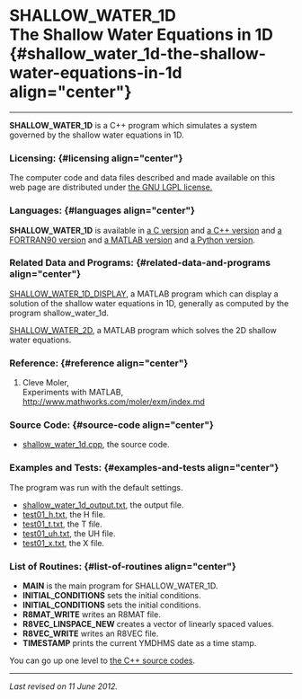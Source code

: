 SHALLOW\_WATER\_1D\
The Shallow Water Equations in 1D {#shallow_water_1d-the-shallow-water-equations-in-1d align="center"}
=================================

------------------------------------------------------------------------

**SHALLOW\_WATER\_1D** is a C++ program which simulates a system
governed by the shallow water equations in 1D.

### Licensing: {#licensing align="center"}

The computer code and data files described and made available on this
web page are distributed under [the GNU LGPL
license.](../../txt/gnu_lgpl.txt)

### Languages: {#languages align="center"}

**SHALLOW\_WATER\_1D** is available in [a C
version](../../c_src/shallow_water_1d/shallow_water_1d.md) and [a C++
version](../../master/shallow_water_1d/shallow_water_1d.md) and [a
FORTRAN90 version](../../f_src/shallow_water_1d/shallow_water_1d.md)
and [a MATLAB
version](../../m_src/shallow_water_1d/shallow_water_1d.md) and [a
Python version](../../py_src/shallow_water_1d/shallow_water_1d.md).

### Related Data and Programs: {#related-data-and-programs align="center"}

[SHALLOW\_WATER\_1D\_DISPLAY](../../m_src/shallow_water_1d_display/shallow_water_1d_display.md),
a MATLAB program which can display a solution of the shallow water
equations in 1D, generally as computed by the program
shallow\_water\_1d.

[SHALLOW\_WATER\_2D](../../m_src/shallow_water_2d/shallow_water_2d.md),
a MATLAB program which solves the 2D shallow water equations.

### Reference: {#reference align="center"}

1.  Cleve Moler,\
    Experiments with MATLAB,\
    <http://www.mathworks.com/moler/exm/index.md>

### Source Code: {#source-code align="center"}

-   [shallow\_water\_1d.cpp](shallow_water_1d.cpp), the source code.

### Examples and Tests: {#examples-and-tests align="center"}

The program was run with the default settings.

-   [shallow\_water\_1d\_output.txt](shallow_water_1d_output.txt), the
    output file.
-   [test01\_h.txt](test01_h.txt), the H file.
-   [test01\_t.txt](test01_t.txt), the T file.
-   [test01\_uh.txt](test01_uh.txt), the UH file.
-   [test01\_x.txt](test01_x.txt), the X file.

### List of Routines: {#list-of-routines align="center"}

-   **MAIN** is the main program for SHALLOW\_WATER\_1D.
-   **INITIAL\_CONDITIONS** sets the initial conditions.
-   **INITIAL\_CONDITIONS** sets the initial conditions.
-   **R8MAT\_WRITE** writes an R8MAT file.
-   **R8VEC\_LINSPACE\_NEW** creates a vector of linearly spaced values.
-   **R8VEC\_WRITE** writes an R8VEC file.
-   **TIMESTAMP** prints the current YMDHMS date as a time stamp.

You can go up one level to [the C++ source codes](../cpp_src.md).

------------------------------------------------------------------------

*Last revised on 11 June 2012.*

